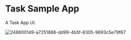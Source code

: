 
# Task Sample App

A Task App UI.

![248600149-a7251888-dd99-4b5f-8305-9693c5e79f67](https://github.com/DARK-PROGRAMMER-I/Task-Management/assets/66914190/167082db-592f-4e99-a078-d460d1488349)
